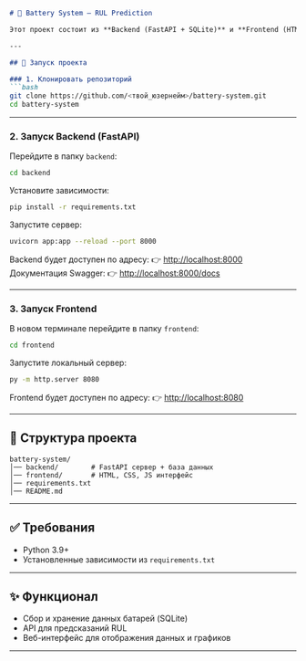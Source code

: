 ````markdown
# 🔋 Battery System – RUL Prediction

Этот проект состоит из **Backend (FastAPI + SQLite)** и **Frontend (HTML, CSS, JS)** для работы с данными батарей и прогнозирования остаточного ресурса (Remaining Useful Life, RUL).

---

## 🚀 Запуск проекта

### 1. Клонировать репозиторий
```bash
git clone https://github.com/<твой_юзернейм>/battery-system.git
cd battery-system
````

---

### 2. Запуск Backend (FastAPI)

Перейдите в папку `backend`:

```bash
cd backend
```

Установите зависимости:

```bash
pip install -r requirements.txt
```

Запустите сервер:

```bash
uvicorn app:app --reload --port 8000
```

Backend будет доступен по адресу:
👉 [http://localhost:8000](http://localhost:8000)
Документация Swagger:
👉 [http://localhost:8000/docs](http://localhost:8000/docs)

---

### 3. Запуск Frontend

В новом терминале перейдите в папку `frontend`:

```bash
cd frontend
```

Запустите локальный сервер:

```bash
py -m http.server 8080
```

Frontend будет доступен по адресу:
👉 [http://localhost:8080](http://localhost:8080)

---

## 📂 Структура проекта

```
battery-system/
│── backend/        # FastAPI сервер + база данных
│── frontend/       # HTML, CSS, JS интерфейс
│── requirements.txt
│── README.md
```

---

## ✅ Требования

* Python 3.9+
* Установленные зависимости из `requirements.txt`

---

## ✨ Функционал

* Сбор и хранение данных батарей (SQLite)
* API для предсказаний RUL
* Веб-интерфейс для отображения данных и графиков

---
